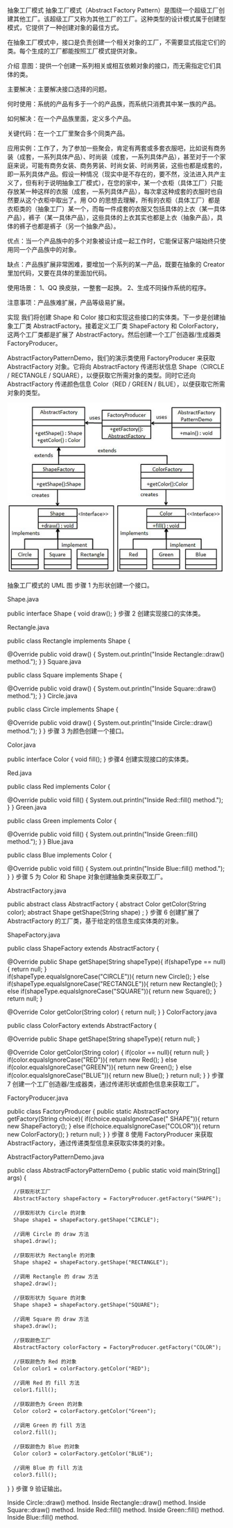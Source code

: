 抽象工厂模式 抽象工厂模式（Abstract Factory Pattern）是围绕一个超级工厂创建其他工厂。该超级工厂又称为其他工厂的工厂。这种类型的设计模式属于创建型模式，它提供了一种创建对象的最佳方式。

在抽象工厂模式中，接口是负责创建一个相关对象的工厂，不需要显式指定它们的类。每个生成的工厂都能按照工厂模式提供对象。

介绍 意图：提供一个创建一系列相关或相互依赖对象的接口，而无需指定它们具体的类。

主要解决：主要解决接口选择的问题。

何时使用：系统的产品有多于一个的产品族，而系统只消费其中某一族的产品。

如何解决：在一个产品族里面，定义多个产品。

关键代码：在一个工厂里聚合多个同类产品。

应用实例：工作了，为了参加一些聚会，肯定有两套或多套衣服吧，比如说有商务装（成套，一系列具体产品）、时尚装（成套，一系列具体产品），甚至对于一个家庭来说，可能有商务女装、商务男装、时尚女装、时尚男装，这些也都是成套的，即一系列具体产品。假设一种情况（现实中是不存在的，要不然，没法进入共产主义了，但有利于说明抽象工厂模式），在您的家中，某一个衣柜（具体工厂）只能存放某一种这样的衣服（成套，一系列具体产品），每次拿这种成套的衣服时也自然要从这个衣柜中取出了。用
OO 的思想去理解，所有的衣柜（具体工厂）都是衣柜类的（抽象工厂）某一个，而每一件成套的衣服又包括具体的上衣（某一具体产品），裤子（某一具体产品），这些具体的上衣其实也都是上衣（抽象产品），具体的裤子也都是裤子（另一个抽象产品）。

优点：当一个产品族中的多个对象被设计成一起工作时，它能保证客户端始终只使用同一个产品族中的对象。

缺点：产品族扩展非常困难，要增加一个系列的某一产品，既要在抽象的 Creator 里加代码，又要在具体的里面加代码。

使用场景： 1、QQ 换皮肤，一整套一起换。 2、生成不同操作系统的程序。

注意事项：产品族难扩展，产品等级易扩展。

实现 我们将创建 Shape 和 Color 接口和实现这些接口的实体类。下一步是创建抽象工厂类 AbstractFactory。接着定义工厂类 ShapeFactory 和 ColorFactory，这两个工厂类都是扩展了
AbstractFactory。然后创建一个工厂创造器/生成器类 FactoryProducer。

AbstractFactoryPatternDemo，我们的演示类使用 FactoryProducer 来获取 AbstractFactory 对象。它将向 AbstractFactory 传递形状信息 Shape（CIRCLE /
RECTANGLE / SQUARE），以便获取它所需对象的类型。同时它还向 AbstractFactory 传递颜色信息 Color（RED / GREEN / BLUE），以便获取它所需对象的类型。

![](abstractfactory_pattern_uml_diagram.jpg)

抽象工厂模式的 UML 图 步骤 1 为形状创建一个接口。

Shape.java

public interface Shape { void draw(); } 步骤 2 创建实现接口的实体类。

Rectangle.java

public class Rectangle implements Shape {

@Override public void draw() { System.out.println("Inside Rectangle::draw() method."); } } Square.java

public class Square implements Shape {

@Override public void draw() { System.out.println("Inside Square::draw() method."); } } Circle.java

public class Circle implements Shape {

@Override public void draw() { System.out.println("Inside Circle::draw() method."); } } 步骤 3 为颜色创建一个接口。

Color.java

public interface Color { void fill(); } 步骤4 创建实现接口的实体类。

Red.java

public class Red implements Color {

@Override public void fill() { System.out.println("Inside Red::fill() method."); } } Green.java

public class Green implements Color {

@Override public void fill() { System.out.println("Inside Green::fill() method."); } } Blue.java

public class Blue implements Color {

@Override public void fill() { System.out.println("Inside Blue::fill() method."); } } 步骤 5 为 Color 和 Shape 对象创建抽象类来获取工厂。

AbstractFactory.java

public abstract class AbstractFactory { abstract Color getColor(String color); abstract Shape getShape(String shape) ; }
步骤 6 创建扩展了 AbstractFactory 的工厂类，基于给定的信息生成实体类的对象。

ShapeFactory.java

public class ShapeFactory extends AbstractFactory {

@Override public Shape getShape(String shapeType){ if(shapeType == null){ return null; }        
if(shapeType.equalsIgnoreCase("CIRCLE")){ return new Circle(); } else if(shapeType.equalsIgnoreCase("RECTANGLE")){
return new Rectangle(); } else if(shapeType.equalsIgnoreCase("SQUARE")){ return new Square(); } return null; }

@Override Color getColor(String color) { return null; } } ColorFactory.java

public class ColorFactory extends AbstractFactory {

@Override public Shape getShape(String shapeType){ return null; }

@Override Color getColor(String color) { if(color == null){ return null; }        
if(color.equalsIgnoreCase("RED")){ return new Red(); } else if(color.equalsIgnoreCase("GREEN")){ return new Green(); }
else if(color.equalsIgnoreCase("BLUE")){ return new Blue(); } return null; } } 步骤 7 创建一个工厂创造器/生成器类，通过传递形状或颜色信息来获取工厂。

FactoryProducer.java

public class FactoryProducer { public static AbstractFactory getFactory(String choice){ if(choice.equalsIgnoreCase("
SHAPE")){ return new ShapeFactory(); } else if(choice.equalsIgnoreCase("COLOR")){ return new ColorFactory(); } return
null; } } 步骤 8 使用 FactoryProducer 来获取 AbstractFactory，通过传递类型信息来获取实体类的对象。

AbstractFactoryPatternDemo.java

public class AbstractFactoryPatternDemo { public static void main(String[] args) {

      //获取形状工厂
      AbstractFactory shapeFactory = FactoryProducer.getFactory("SHAPE");

      //获取形状为 Circle 的对象
      Shape shape1 = shapeFactory.getShape("CIRCLE");

      //调用 Circle 的 draw 方法
      shape1.draw();

      //获取形状为 Rectangle 的对象
      Shape shape2 = shapeFactory.getShape("RECTANGLE");

      //调用 Rectangle 的 draw 方法
      shape2.draw();
      
      //获取形状为 Square 的对象
      Shape shape3 = shapeFactory.getShape("SQUARE");

      //调用 Square 的 draw 方法
      shape3.draw();

      //获取颜色工厂
      AbstractFactory colorFactory = FactoryProducer.getFactory("COLOR");

      //获取颜色为 Red 的对象
      Color color1 = colorFactory.getColor("RED");

      //调用 Red 的 fill 方法
      color1.fill();

      //获取颜色为 Green 的对象
      Color color2 = colorFactory.getColor("Green");

      //调用 Green 的 fill 方法
      color2.fill();

      //获取颜色为 Blue 的对象
      Color color3 = colorFactory.getColor("BLUE");

      //调用 Blue 的 fill 方法
      color3.fill();

} } 步骤 9 验证输出。

Inside Circle::draw() method. Inside Rectangle::draw() method. Inside Square::draw() method. Inside Red::fill() method.
Inside Green::fill() method. Inside Blue::fill() method.